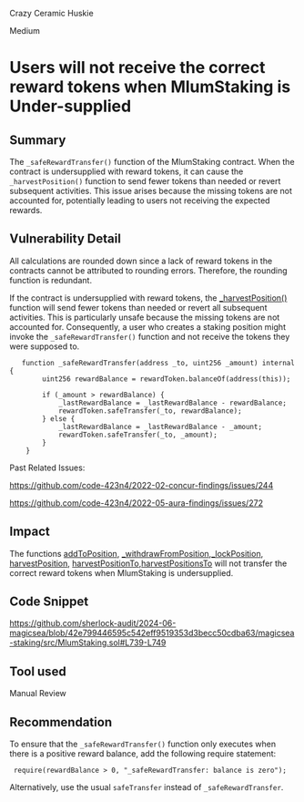 Crazy Ceramic Huskie

Medium

# Users will not receive the correct reward tokens when MlumStaking is Under-supplied

## Summary
The `_safeRewardTransfer()` function of the MlumStaking contract. When the contract is undersupplied with reward tokens, it can cause the `_harvestPosition()` function to send fewer tokens than needed or revert subsequent activities. This issue arises because the missing tokens are not accounted for, potentially leading to users not receiving the expected rewards. 

## Vulnerability Detail
All calculations are rounded down since a lack of reward tokens in the contracts cannot be attributed to rounding errors. Therefore, the rounding function is redundant.

If the contract is undersupplied with reward tokens, the [_harvestPosition()](https://github.com/sherlock-audit/2024-06-magicsea/blob/42e799446595c542eff9519353d3becc50cdba63/magicsea-staking/src/MlumStaking.sol#L674-L686) function will send fewer tokens than needed or revert all subsequent activities. This is particularly unsafe because the missing tokens are not accounted for. Consequently, a user who creates a staking position might invoke the `_safeRewardTransfer()` function and not receive the tokens they were supposed to.
```solidity
   function _safeRewardTransfer(address _to, uint256 _amount) internal {
        uint256 rewardBalance = rewardToken.balanceOf(address(this));

        if (_amount > rewardBalance) {
            _lastRewardBalance = _lastRewardBalance - rewardBalance;
            rewardToken.safeTransfer(_to, rewardBalance);
        } else {
            _lastRewardBalance = _lastRewardBalance - _amount;
            rewardToken.safeTransfer(_to, _amount);
        }
    }
```
Past Related Issues:

https://github.com/code-423n4/2022-02-concur-findings/issues/244

https://github.com/code-423n4/2022-05-aura-findings/issues/272

## Impact
The functions [addToPosition](https://github.com/sherlock-audit/2024-06-magicsea/blob/42e799446595c542eff9519353d3becc50cdba63/magicsea-staking/src/MlumStaking.sol#L397-L428), [_withdrawFromPosition](https://github.com/sherlock-audit/2024-06-magicsea/blob/42e799446595c542eff9519353d3becc50cdba63/magicsea-staking/src/MlumStaking.sol#L619-L650),[_lockPosition](https://github.com/sherlock-audit/2024-06-magicsea/blob/42e799446595c542eff9519353d3becc50cdba63/magicsea-staking/src/MlumStaking.sol#L691-L719), [harvestPosition](https://github.com/sherlock-audit/2024-06-magicsea/blob/42e799446595c542eff9519353d3becc50cdba63/magicsea-staking/src/MlumStaking.sol#L442-L448), [harvestPositionTo](https://github.com/sherlock-audit/2024-06-magicsea/blob/42e799446595c542eff9519353d3becc50cdba63/magicsea-staking/src/MlumStaking.sol#L456-L463),[harvestPositionsTo](https://github.com/sherlock-audit/2024-06-magicsea/blob/42e799446595c542eff9519353d3becc50cdba63/magicsea-staking/src/MlumStaking.sol#L470-L489) will not transfer the correct reward tokens when MlumStaking is undersupplied.

## Code Snippet
https://github.com/sherlock-audit/2024-06-magicsea/blob/42e799446595c542eff9519353d3becc50cdba63/magicsea-staking/src/MlumStaking.sol#L739-L749

## Tool used

Manual Review

## Recommendation
To ensure that the `_safeRewardTransfer()` function only executes when there is a positive reward balance, add the following require statement:
```solidity
 require(rewardBalance > 0, "_safeRewardTransfer: balance is zero");
```
Alternatively, use the usual `safeTransfer` instead of `_safeRewardTransfer`.

